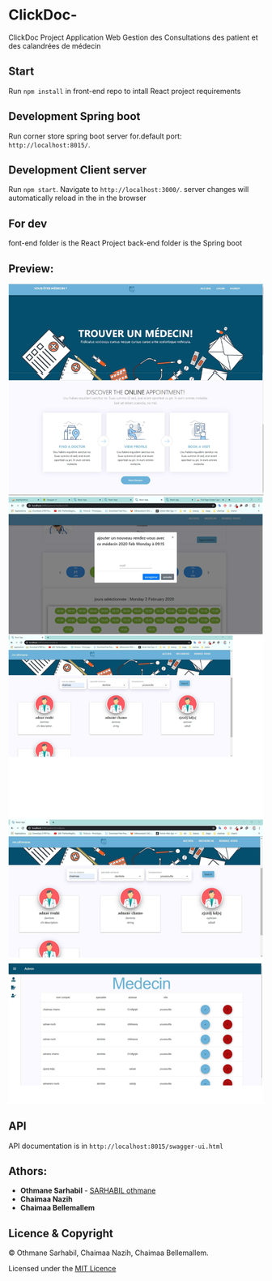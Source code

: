 # ClickDoc-
ClickDoc Project Application Web Gestion des Consultations des patient et des calandrées de médecin

## Start

Run `npm install` in front-end repo to intall React project requirements

## Development Spring boot

Run corner store spring boot server for.default port: `http://localhost:8015/`.

## Development Client server

Run `npm start`. Navigate to `http://localhost:3000/`. server changes will automatically reload in the in the browser

## For dev

font-end folder is the React Project
back-end folder is the Spring boot 

## Preview:


![preview](https://github.com/SARHABILothmane/ClickDoc-/blob/master/preview.png)
![preview](https://github.com/SARHABILothmane/ClickDoc-/blob/master/preview1.png)
![preview](https://github.com/SARHABILothmane/ClickDoc-/blob/master/preview2.png)
![preview](https://github.com/SARHABILothmane/ClickDoc-/blob/master/preview3.png)
![preview](https://github.com/SARHABILothmane/ClickDoc-/blob/master/preview4.png)
## API

API documentation is in `http://localhost:8015/swagger-ui.html`

## Athors: 
* **Othmane Sarhabil**  - [SARHABIL othmane](https://github.com/SARHABILothmane)
* **Chaimaa  Nazih** 
* **Chaimaa  Bellemallem**


## Licence & Copyright
© Othmane Sarhabil, Chaimaa  Nazih, Chaimaa  Bellemallem.

Licensed under the [MIT Licence](https://github.com/SARHABILothmane/ClickDoc-/blob/master/LICENSE.md)
